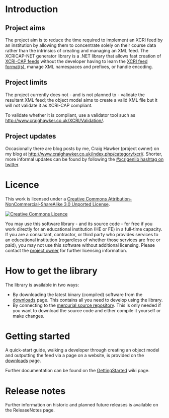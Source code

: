# Introduction #

## Project aims ##

The project aim is to reduce the time required to implement an XCRI feed by an institution by allowing them to concentrate solely on their course data rather than the intrinsics of creating and managing an XML feed.  The XCRICAP-NET generator library is a .NET library that allows fast creation of [XCRI-CAP feeds](http://www.xcri.co.uk/) without the developer having to learn the [XCRI feed format(s)](http://www.xcri.org/wiki/index.php/XCRI_Wiki), manage XML namespaces and prefixes, or handle encoding.

## Project limits ##

The project currently does not - and is not planned to - validate the resultant XML feed; the object model aims to create a valid XML file but it will not validate it as XCRI-CAP compliant.

To validate whether it is compliant, use a validator tool such as http://www.craighawker.co.uk/XCRI/Validation/.

## Project updates ##

Occasionally there are blog posts by me, Craig Hawker (project owner) on my blog at http://www.craighawker.co.uk/index.php/category/xcri/.  Shorter, more informal updates can be found by following the [#xcrigenlib hashtag on twitter](http://twitter.com/#search?q=%23xcrigenlib).

# Licence #

This work is licensed under a <a href='http://creativecommons.org/licenses/by-nc-sa/3.0/'>Creative Commons Attribution-NonCommercial-ShareAlike 3.0 Unported License</a>.

<a href='http://creativecommons.org/licenses/by-nc-sa/3.0/'><img src='http://i.creativecommons.org/l/by-nc-sa/3.0/88x31.png' alt='Creative Commons Licence' /></a>

You may use this software library - and its source code - for free if you work directly for an educational institution (HE or FE) in a full-time capacity.  If you are a consultant, contractor, or third party who provides services to an educational institution (regardless of whether those services are free or paid), you may not use this software without additional licensing.  Please contact the [project owner](http://www.craighawker.co.uk) for further licensing information.

# How to get the library #

The library is available in two ways:
  * By downloading the latest binary (compiled) software from the [downloads](http://code.google.com/p/xcricap-net/downloads/list) page.  This contains all you need to develop using the library.
  * By connecting to the [mercurial source repository](http://code.google.com/p/xcricap-net/source/browse/).  This is only needed if you want to download the source code and either compile it yourself or make changes.

# Getting started #

A quick-start guide, walking a developer through creating an object model and outputting the feed via a page on a website, is provided on the [downloads](http://code.google.com/p/xcricap-net/downloads/list) page.

Further documentation can be found on the [GettingStarted](GettingStarted.md) wiki page.

# Release notes #

Further information on historic and planned future releases is available on the ReleaseNotes page.